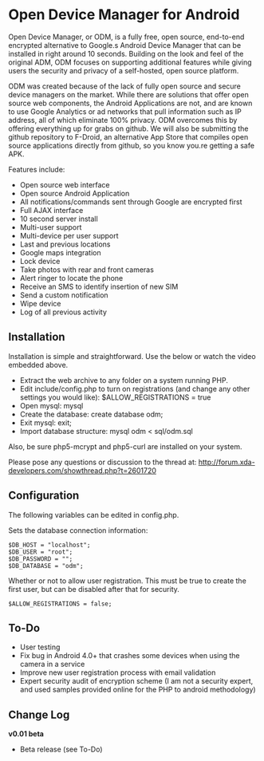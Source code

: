 # Open Device Manager for Android

Open Device Manager, or ODM, is a fully free, open source, end-to-end encrypted alternative to Google.s Android Device Manager that can be installed in right around 10 seconds. Building on the look and feel of the original ADM, ODM focuses on supporting additional features while giving users the security and privacy of a self-hosted, open source platform.

ODM was created because of the lack of fully open source and secure device managers on the market. While there are solutions that offer open source web components, the Android Applications are not, and are known to use Google Analytics or ad networks that pull information such as IP address, all of which eliminate 100% privacy. ODM overcomes this by offering everything up for grabs on github. We will also be submitting the github repository to F-Droid, an alternative App Store that compiles open source applications directly from github, so you know you.re getting a safe APK.

Features include:

- Open source web interface
- Open source Android Application
- All notifications/commands sent through Google are encrypted first
- Full AJAX interface
- 10 second server install
- Multi-user support
- Multi-device per user support
- Last and previous locations
- Google maps integration
- Lock device
- Take photos with rear and front cameras
- Alert ringer to locate the phone
- Receive an SMS to identify insertion of new SIM
- Send a custom notification
- Wipe device
- Log of all previous activity


## Installation

Installation is simple and straightforward. Use the below or watch the video embedded above.

- Extract the web archive to any folder on a system running PHP.
- Edit include/config.php to turn on registrations (and change any other settings you would like): $ALLOW_REGISTRATIONS = true
- Open mysql: mysql
- Create the database: create database odm;
- Exit mysql: exit;
- Import database structure: mysql odm < sql/odm.sql

Also, be sure php5-mcrypt and php5-curl are installed on your system.

Please pose any questions or discussion to the thread at: http://forum.xda-developers.com/showthread.php?t=2601720


## Configuration

The following variables can be edited in config.php.

Sets the database connection information:
```
$DB_HOST = "localhost";
$DB_USER = "root";
$DB_PASSWORD = "";
$DB_DATABASE = "odm";
```

Whether or not to allow user registration. This must be true to create the first user, but can be disabled after that for security.
```
$ALLOW_REGISTRATIONS = false;
```

## To-Do

- User testing
- Fix bug in Android 4.0+ that crashes some devices when using the camera in a service
- Improve new user registration process with email validation
- Expert security audit of encryption scheme (I am not a security expert, and used samples provided online for the PHP to android methodology)


## Change Log

**v0.01 beta**

- Beta release (see To-Do)
